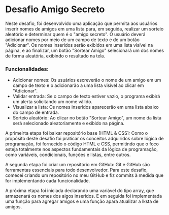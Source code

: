 # Desafio Amigo Secreto

 Neste desafio, foi desenvolvido uma aplicação que permita aos usuários inserir nomes de amigos em uma lista para, em seguida, realizar um sorteio aleatório e determinar quem é o "amigo secreto".
O usuário deverá adicionar nomes por meio de um campo de texto e de um botão "Adicionar".
Os nomes inseridos serão exibidos em uma lista visível na página, e ao finalizar, um botão "Sortear Amigo" selecionará um dos nomes de forma aleatória, exibindo o resultado na tela.

### Funcionalidades:
- Adicionar nomes: Os usuários escreverão o nome de um amigo em um campo de texto e o adicionarão a uma lista visível ao clicar em "Adicionar".
- Validar entrada: Se o campo de texto estiver vazio, o programa exibirá um alerta solicitando um nome válido.
- Visualizar a lista: Os nomes inseridos aparecerão em uma lista abaixo do campo de entrada.
- Sorteio aleatório: Ao clicar no botão "Sortear Amigo", um nome da lista será selecionado aleatoriamente e exibido na página.

  
 A primeirta etapa foi baixar repositório base [HTML & CSS]: Como o propósito deste desafio foi praticar os conceitos adquiridos sobre lógica de programação, foi fornecido o código HTML e CSS, permitindo que o foco esteja totalmente nos aspectos fundamentais da lógica de programação, como variáveis, condicionais, funções e listas, entre outros.
 
A segunda etapa foi criar um repositório em GitHub: Git e GitHub são ferramentas essenciais para todo desenvolvedor. Para este desafio, comecei criando um repositório no meu GitHub e fiz commits à medida que for implementando cada funcionalidade.

A próxima etapa foi iniciada declarando uma variável do tipo array, que armazenará os nomes dos aigos inseridos. E em seguida foi implementada uma função para agregar amigos e uma função apara atualizar a lksta de amigos.


